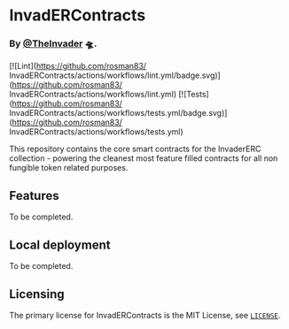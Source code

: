 # InvadERContracts 
### By [@TheInvader](https://twitter.com/invadereth) 🛸.

[![Lint](https://github.com/rosman83/
InvadERContracts/actions/workflows/lint.yml/badge.svg)](https://github.com/rosman83/
InvadERContracts/actions/workflows/lint.yml)
[![Tests](https://github.com/rosman83/
InvadERContracts/actions/workflows/tests.yml/badge.svg)](https://github.com/rosman83/
InvadERContracts/actions/workflows/tests.yml)


This repository contains the core smart contracts for the InvaderERC collection - powering the cleanest most feature filled contracts for all non fungible token related purposes.

## Features

To be completed.

## Local deployment

To be completed.

## Licensing

The primary license for InvadERContracts is the MIT License, see [`LICENSE`](./LICENSE).
